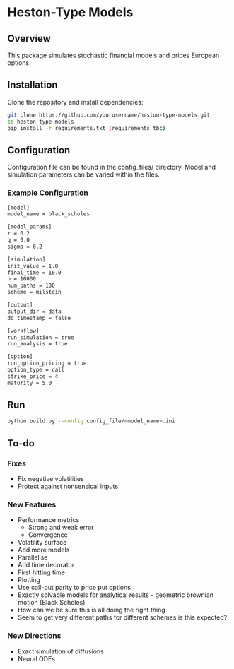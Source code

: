 # Heston-Type Models

## Overview
This package simulates stochastic financial models and prices European options. 

## Installation
Clone the repository and install dependencies:
```bash
git clone https://github.com/yourusername/heston-type-models.git
cd heston-type-models
pip install -r requirements.txt (requirements tbc)
```

## Configuration 
Configuration file can be found in the config_files/ directory. Model and 
simulation parameters can be varied within the files.
### Example Configuration
```bash
[model]
model_name = black_scholes 

[model_params]
r = 0.2
q = 0.0
sigma = 0.2

[simulation]
init_value = 1.0
final_time = 10.0 
n = 10000
num_paths = 100
scheme = milstein

[output]
output_dir = data
do_timestamp = false

[workflow]
run_simulation = true
run_analysis = true

[option]
run_option_pricing = true
option_type = call
strike_price = 4
maturity = 5.0
```
## Run
```bash
python build.py --config config_file/<model_name>.ini
```

## To-do
### Fixes
- Fix negative volatilities
- Protect against nonsensical inputs

### New Features
- Performance metrics
   - Strong and weak error
   - Convergence
- Volatility surface
- Add more models
- Parallelise
- Add time decorator
- First hitting time
- Plotting
- Use call-put parity to price put options
- Exactly solvable models for analytical results - geometric brownian motion (Black Scholes)
- How can we be sure this is all doing the right thing
- Seem to get very different paths for different schemes is this expected?

### New Directions
- Exact simulation of diffusions
- Neural ODEs
